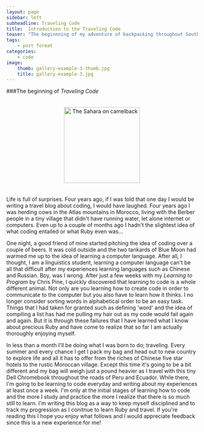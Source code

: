 ```yaml
---
layout: page
sidebar: left
subheadline: Traveling Code
title:  Introduction to the Traveling Code
teaser: "The beginnning of my adventure of backpacking throughout South American and learning to code for the first time."
tags:
    - post format
categories:
    - code
image:
    thumb: gallery-example-3-thumb.jpg
    title: gallery-example-3.jpg
---
```



###The beginning of _Traveling Code_

<div id="container">
<center><img src="http://i.imgur.com/afjR3yl.jpg" alt="The Sahara on camelback" height="200" width="200" style="margin:20px 20px">
</center>
</div>

Life is full of surprises. Four years ago, if I was told that one day I would be writing a travel blog about coding, I would have laughed. Four years ago I was herding cows in the Atlas mountains in Morocco, living with the Berber people in a tiny village that didn't have running water, let alone internet or computers. Even up to a couple of months ago I hadn't the slightest idea of what coding entailed or what Ruby even was...



One night, a good friend of mine started pitching the idea of coding over a couple of beers. It was cold outside and the two tankards of Blue Moon had warmed me up to the idea of learning a computer language. After all, I thought, I am a linguistics student, learning a computer language can't be all that difficult after my experiences learning languages such as Chinese and Russian. Boy, was I wrong. <!--more-->
After just a few weeks with my _Learning to Program_ by Chris Pine, I quickly discovered that learning to code is a whole different animal. Not only are you learning how to create code in order to communicate to the computer but you also have to learn how it thinks. I no longer consider sorting words in alphabetical order to be an easy task. Things that I had taken for granted such as defining 'word' and the idea of compiling a list has had me pulling my hair out as my code would fail again and again. But it is through these failures that I have learned what I know about precious Ruby and have come to realize that so far I am actually thoroughly enjoying myself.


In less than a month I'll be doing what I was born to do; traveling. Every summer and every chance I get I pack my bag and head out to new country to explore life and all it has to offer from the riches of Chinese five star hotels to the rustic Moroccan village. Except this time it's going to be a bit different and my bag will weigh just a pound heavier as I travel with this tiny Dell Chromebook throughout the roads of Peru and Ecuador. While there, I'm going to be learning to code everyday and writing about my experiences at least once a week. I'm only at the initial stages of learning how to code and the more I study and practice the more I realize that there is so much still to learn. I'm writing this blog as a way to keep myself disciplined and to track my progression as I conitnue to learn Ruby and travel. If you're reading this I hope you enjoy what follows and I would appreciate feedback since this is a new experience for me!